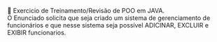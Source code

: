 📌 Exercicio de Treinamento/Revisão de POO em JAVA. <br>
O Enunciado solicita que seja criado um sistema de gerenciamento de funcionários e que nesse sistema seja possível ADICINAR, EXCLUIR e EXIBIR funcionarios.
